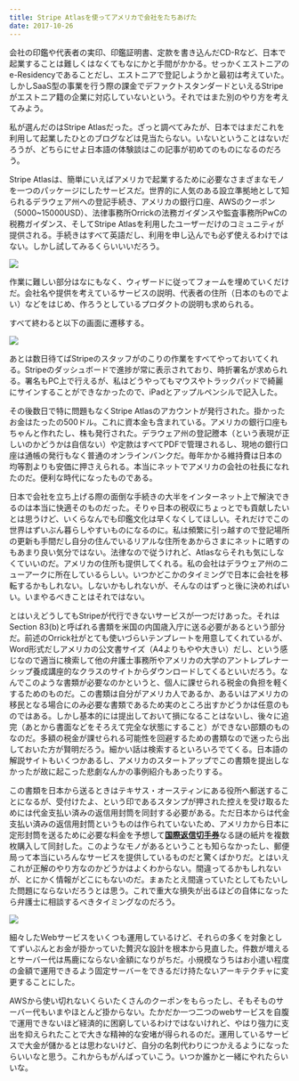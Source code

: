 ```yaml
---
title: Stripe Atlasを使ってアメリカで会社をたちあげた
date: 2017-10-26
---
```


会社の印鑑や代表者の実印、印鑑証明書、定款を書き込んだCD-Rなど、日本で起業することは難しくはなくてもなにかと手間がかかる。せっかくエストニアのe-Residencyであることだし、エストニアで登記しようかと最初は考えていた。しかしSaaS型の事業を行う際の課金でデファクトスタンダードといえるStripeがエストニア籍の企業に対応していないという。それではまた別のやり方を考えてみよう。

私が選んだのはStripe Atlasだった。ざっと調べてみたが、日本ではまだこれを利用して起業したひとのブログなどは見当たらない。いないということはないだろうが、どちらにせよ日本語の体験談はこの記事が初めてのものになるのだろう。

Stripe Atlasは、簡単にいえばアメリカで起業するために必要なさまざまなモノを一つのパッケージにしたサービスだ。世界的に人気のある設立準拠地として知られるデラウェア州への登記手続き、アメリカの銀行口座、AWSのクーポン（5000~15000USD）、法律事務所Orrickの法務ガイダンスや監査事務所PwCの税務ガイダンス、そしてStripe Atlasを利用したユーザーだけのコミュニティが提供される。手続きはすべて英語だし、利用を申し込んでも必ず使えるわけではない。しかし試してみるくらいいいだろう。

![](https://farm5.staticflickr.com/4561/38493716886_4bca4fec72_b.jpg)

作業に難しい部分はなにもなく、ウィザードに従ってフォームを埋めていくだけだ。会社名や提供を考えているサービスの説明、代表者の住所（日本のものでよい）などをはじめ、作ろうとしているプロダクトの説明も求められる。

すべて終わると以下の画面に遷移する。

![](https://farm5.staticflickr.com/4541/37662229495_b5c4ee699d_b.jpg)

あとは数日待てばStripeのスタッフがのこりの作業をすべてやっておいてくれる。Stripeのダッシュボードで進捗が常に表示されており、時折署名が求められる。署名もPC上で行えるが、私はどうやってもマウスやトラックパッドで綺麗にサインすることができなかったので、iPadとアップルペンシルで記入した。

その後数日で特に問題もなくStripe Atlasのアカウントが発行された。掛かったお金はたったの500ドル。これに資本金も含まれている。アメリカの銀行口座もちゃんと作れたし、株も発行された。デラウェア州の登記謄本（という表現が正しいのかどうかは自信ない）や定款はすべてPDFで管理されるし、現地の銀行口座は通帳の発行もなく普通のオンラインバンクだ。毎年かかる維持費は日本の均等割よりも安価に押さえられる。本当にネットでアメリカの会社の社長になれたのだ。便利な時代になったものである。

日本で会社を立ち上げる際の面倒な手続きの大半をインターネット上で解決できるのは本当に快適そのものだった。そりゃ日本の税収にちょっとでも貢献したいとは思うけど、いくらなんでも印鑑文化は早くなくしてほしい。それだけでこの世界はずいぶん暮らしやすいものになるのに。私は頻繁に引っ越すので登記場所の更新も手間だし自分の住んでいるリアルな住所をあからさまにネットに晒すのもあまり良い気分ではない。法律なので従うけれど、Atlasならそれも気にしなくていいのだ。アメリカの住所も提供してくれる。私の会社はデラウェア州のニューアークに所在しているらしい。いつかどこかのタイミングで日本に会社を移転するかもしれない。しないかもしれないが、そんなのはずっと後に決めればいい。いまやるべきことはそれではない。

とはいえどうしてもStripeが代行できないサービスが一つだけあった。それはSection 83(b)と呼ばれる書類を米国の内国歳入庁に送る必要があるという部分だ。前述のOrrick社がとても使いづらいテンプレートを用意してくれているが、Word形式だしアメリカの公文書サイズ（A4よりもやや大きい）だし、という感じなので適当に検索して他の弁護士事務所やアメリカの大学のアントレプレナーシップ養成講座的なクラスのサイトからダウンロードしてくるといいだろう。なんでこのような書類が必要なのかというと、個人に課せられる税金の負担を軽くするためのものだ。この書類は自分がアメリカ人であるか、あるいはアメリカの移民となる場合にのみ必要な書類であるため実のところ出すかどうかは任意のものではある。しかし基本的には提出しておいて損になることはないし、後々に追完（あとから書面などをそろえて完全な状態にすること）ができない部類のものなのだ。多額の税金が課せられる可能性を回避するための書類なので迷ったら出しておいた方が賢明だろう。細かい話は検索するといろいろでてくる。日本語の解説サイトもいくつかあるし、アメリカのスタートアップでこの書類を提出しなかったが故に起こった悲劇なんかの事例紹介もあったりする。

この書類を日本から送るときはテキサス・オースティンにある役所へ郵送することになるが、受付けたよ、という印であるスタンプが押された控えを受け取るためには代金支払い済みの返信用封筒を同封する必要がある。ただ日本からは代金支払い済みの返信用封筒というものは作られていないため、アメリカから日本に定形封筒を送るために必要な料金を予想して[**国際返信切手券**](https://www.post.japanpost.jp/int/service/int_coupon.html)なる謎の紙片を複数枚購入して同封した。このようなモノがあるということも知らなかったし、郵便局って本当にいろんなサービスを提供しているものだと驚くばかりだ。とはいえこれが正解のやり方なのかどうかはよくわからない。間違ってるかもしれないが、とにかく情報がどこにもないのだ。まぁたとえ間違っていたとしてもたいした問題にならないだろうとは思う。これで重大な損失が出るほどの自体になったら弁護士に相談するべきタイミングなのだろう。

![](https://farm5.staticflickr.com/4583/37834191054_cf3bfcdc23_z.jpg)

細々したWebサービスをいくつも運用しているけど、それらの多くを対象としてずいぶんとお金が掛かっていた贅沢な設計を根本から見直した。件数が増えるとサーバー代は馬鹿にならない金額になりがちだ。小規模なうちはお小遣い程度の金額で運用できるよう固定サーバーをできるだけ持たないアーキテクチャに変更することにした。

AWSから使い切れないくらいたくさんのクーポンをもらったし、そもそものサーバー代もいまやほとんど掛からない。たかだか一つ二つのwebサービスを自腹で運用できないほど経済的に困窮しているわけではないけれど、やはり強力に支出を抑えられたことで大きな精神的な安堵が得られるのだ。運用しているサービスで大金が儲かるとは思わないけど、自分の名刺代わりにつかえるようになったらいいなと思う。これからもがんばっていこう。いつか誰かと一緒にやれたらいいな。
